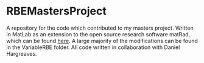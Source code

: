 # RBEMastersProject
A repository for the code which contributed to my masters project. Written in MatLab as an extension to the open source research software matRad, which can be found [here](https://e0404.github.io/matRad/).
A large majority of the modifications can be found in the VariableRBE folder.
All code written in collaboration with Daniel Hargreaves.
